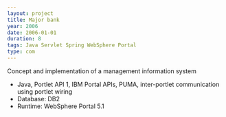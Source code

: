 ```yaml
---
layout: project
title: Major bank
year: 2006
date: 2006-01-01
duration: 8
tags: Java Servlet Spring WebSphere Portal
type: com
---
```


Concept and implementation of a management information system

- Java, Portlet API 1, IBM Portal APIs, PUMA, inter-portlet communication using portlet wiring
- Database: DB2
- Runtime: WebSphere Portal 5.1
